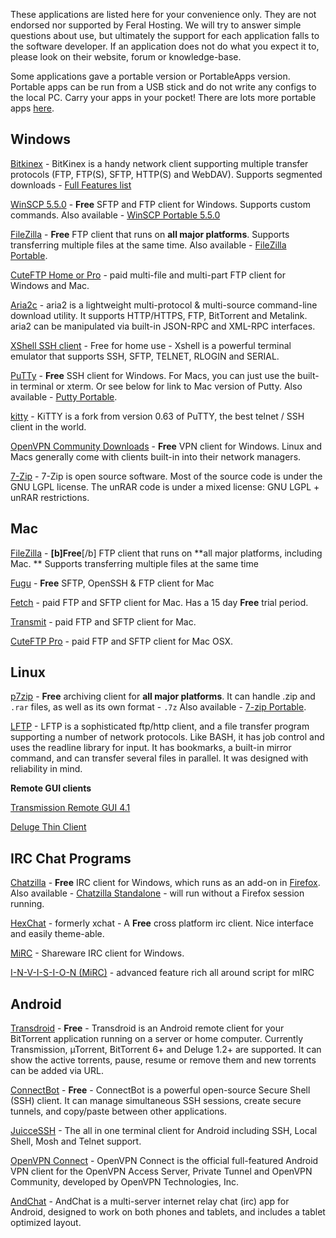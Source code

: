 
These applications are listed here for your convenience only. They are not endorsed nor supported by Feral Hosting. We will try to answer simple questions about use, but ultimately the support for each application falls to the software developer. If an application does not do what you expect it to, please look on their website, forum or knowledge-base.

Some applications gave a portable version or PortableApps version. Portable apps can be run from a USB stick and do not write any configs to the local PC. Carry your apps in your pocket! There are lots more portable apps [here](http://portableapps.com/apps). 

Windows
---

[Bitkinex](http://www.bitkinex.com/ftp/client/bitkinex323.exe) - BitKinex is a handy network client supporting multiple transfer protocols (FTP, FTP(S), SFTP, HTTP(S) and WebDAV). Supports segmented downloads - [Full Features list](http://www.bitkinex.com/features)

[WinSCP 5.5.0](http://winscp.net/download/winscp550setup.exe) - **Free** SFTP and FTP client for Windows. Supports custom commands. 
Also available - [WinSCP Portable 5.5.0](http://portableapps.com/apps/internet/winscp_portable)

[FileZilla](https://www.feralhosting.com/faq/view?question=187) - **Free** FTP client that runs on  **all major platforms**. Supports transferring multiple files at the same time. 
Also available - [FileZilla Portable](http://portableapps.com/apps/internet/filezilla_portable).

[CuteFTP Home or Pro](http://www.cuteftp.com/downloads/) - paid multi-file and multi-part FTP client for Windows and Mac.

[Aria2c](https://www.feralhosting.com/faq/view?question=236) - aria2 is a lightweight multi-protocol & multi-source command-line download utility. It supports HTTP/HTTPS, FTP, BitTorrent and Metalink. aria2 can be manipulated via built-in JSON-RPC and XML-RPC interfaces.

[XShell SSH client](https://www.feralhosting.com/faq/view?question=238) - Free for home use - Xshell is a powerful terminal emulator that supports SSH, SFTP, TELNET, RLOGIN and SERIAL.

[PuTTy](https://www.feralhosting.com/faq/view?question=12) - **Free** SSH client for Windows. For Macs, you can just use the built-in terminal or xterm. Or see below for link to Mac version of Putty. 
Also available - [Putty Portable](http://portableapps.com/apps/internet/putty_portable).

[kitty](https://www.feralhosting.com/faq/view?question=240) - KiTTY is a fork from version 0.63 of PuTTY, the best telnet / SSH client in the world. 

[OpenVPN Community Downloads](https://www.feralhosting.com/faq/view?question=5) - **Free** VPN client for Windows. Linux and Macs generally come with clients built-in into their network managers.

[7-Zip](http://www.7-zip.org/) - 7-Zip is open source software. Most of the source code is under the GNU LGPL license. The unRAR code is under a mixed license: GNU LGPL + unRAR restrictions.

Mac
---

[FileZilla](https://www.feralhosting.com/faq/view?question=187) - **[b]Free**[/b] FTP client that runs on  **all major platforms, including Mac. ** Supports transferring multiple files at the same time

[Fugu](http://www.versiontracker.com/dyn/moreinfo/macosx/15693) - **Free** SFTP, OpenSSH & FTP client for Mac

[Fetch](http://fetchsoftworks.com/fetch/download/) - paid FTP and SFTP client for Mac. Has a 15 day **Free** trial period.

[Transmit](http://www.panic.com/TRANSMIT/) - paid FTP and SFTP client for Mac.

[CuteFTP Pro](http://www.cuteftp.com/cuteftpmacpro/) - paid FTP and SFTP client for Mac OSX.

Linux
---

[p7zip](https://www.feralhosting.com/faq/view?question=245) - **Free** archiving client for **all major platforms**. It can handle .zip and `.rar` files, as well as its own format - `.7z` 
Also available - [7-zip Portable](http://portableapps.com/apps/utilities/7-zip_portable). 

[LFTP](http://lftp.yar.ru/) - LFTP is a sophisticated ftp/http client, and a file transfer program supporting a number of network protocols. Like BASH, it has job control and uses the readline library for input. It has bookmarks, a built-in mirror command, and can transfer several files in parallel. It was designed with reliability in mind.

**Remote GUI clients**

[Transmission Remote GUI 4.1](https://www.feralhosting.com/faq/view?question=4)

[Deluge Thin Client](https://www.feralhosting.com/faq/view?question=76)

IRC Chat Programs
---

[Chatzilla](http://chatzilla.hacksrus.com/) - **Free** IRC client for Windows, which runs as an add-on in [Firefox](http://www.getfirefox.com). 
Also available - [Chatzilla Standalone](http://chatzilla.rdmsoft.com/xulrunner/) - will run without a Firefox session running.

[HexChat](http://hexchat.github.io/downloads.html) - formerly xchat - A **Free** cross platform irc client. Nice interface and easily theme-able.

[MiRC](http://www.mirc.com/get.html) - Shareware IRC client for Windows.

[I-N-V-I-S-I-O-N (MiRC)](http://i-n-v-i-s-i-o-n.com/cms/index.php?option=com_frontpage&Itemid=1) - advanced feature rich all around script for mIRC

Android
---

[Transdroid](https://www.feralhosting.com/faq/view?question=81) - **Free** - Transdroid is an Android  remote client for your BitTorrent application running on a server or home computer. Currently Transmission, µTorrent, BitTorrent 6+ and Deluge 1.2+ are supported. It can show the active torrents, pause, resume or remove them and new torrents can be added via URL.

[ConnectBot](https://play.google.com/store/apps/details?id=org.connectbot&hl=en_GB) - **Free** - ConnectBot is a powerful open-source Secure Shell (SSH) client. It can manage simultaneous SSH sessions, create secure tunnels, and copy/paste between other applications.

[JuicceSSH](https://play.google.com/store/apps/details?id=com.sonelli.juicessh&hl=en_GB) - The all in one terminal client for Android including SSH, Local Shell, Mosh and Telnet support.

[OpenVPN Connect](https://www.feralhosting.com/faq/view?question=220) - OpenVPN Connect is the official full-featured Android VPN client for the OpenVPN Access Server, Private Tunnel and OpenVPN Community, developed by OpenVPN Technologies, Inc.

[AndChat](https://play.google.com/store/apps/details?id=net.andchat&hl=en_GB) - AndChat is a multi-server internet relay chat (irc) app for Android, designed to work on both phones and tablets, and includes a tablet optimized layout.



